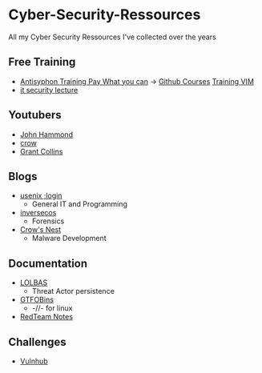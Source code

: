 # Cyber-Security-Ressources
All my Cyber Security Ressources I've collected over the years



## Free Training
- [Antisyphon Training Pay What you can](https://www.antisyphontraining.com/pay-what-you-can/) -> [Github Courses](https://github.com/strandjs/IntroLabs) [Training VIM](https://www.antisyphontraining.com/john-strand-training-lab-download-instructions/)
- [it security lecture](https://github.com/bkimminich/it-security-lecture)

## Youtubers
- [John Hammond](https://www.youtube.com/@_JohnHammond)
- [crow](https://www.youtube.com/watch?v=aNEqC-U5tHM)
- [Grant Collins](https://www.youtube.com/@collinsinfosec/videos)

## Blogs

- [usenix ;login](https://www.usenix.org/publications/loginonline)
    - General IT and Programming
- [inversecos](https://www.inversecos.com/)
    - Forensics
- [Crow's Nest](https://crows-nest.gitbook.io/crows-nest/about-me/about-me)
    - Malware Development

## Documentation

- [LOLBAS](https://lolbas-project.github.io/#)
    - Threat Actor persistence
- [GTFOBins](https://gtfobins.github.io/)
    - -//- for linux
- [RedTeam Notes](https://www.ired.team/)
## Challenges
- [Vulnhub](https://www.vulnhub.com/)
